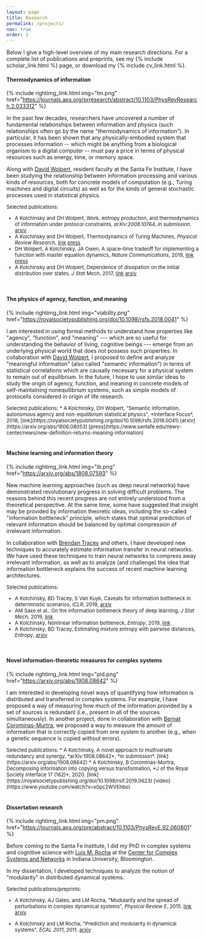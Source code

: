 ```yaml
---
layout: page
title: Research
permalink: /projects/
nav: true
order: 2
---
```




<style type="text/css">
div.selpub {
  font-size: small;
}
</style>



Below I give a high-level overview of my main research directions. For a complete list of publications and preprints, see my {% include scholar_link.html %} page, or download my {% include cv_link.html %}. 




#### Thermodynamics of information

{% include rightimg_link.html img="tm.png" href="https://journals.aps.org/prresearch/abstract/10.1103/PhysRevResearch.2.033312" %}

In the past few decades, researchers have uncovered a number of fundamental relationships between information and physics (such relationships often go by the name "thermodynamics of information").  In particular, it has been shown that any physically-embodied system that processes information -- which might be anything from a biological organism to a digital computer -- must pay a price in terms of physical resources such as energy, time, or memory space. 

Along with [David Wolpert](https://davidwolpert.weebly.com/), resident faculty at the Santa Fe Institute, I have been studying the relationship between information processing and various kinds of resources, both for concrete models of computation (e.g., Turing machines and digital circuits) as well as for the kinds of general stochastic processes used in statistical physics. 

<div class="selpub" markdown="1">
Selected publications:

* A Kolchinsky and DH Wolpert, Work, entropy production, and thermodynamics of information under protocol constraints, *arXiv:2008.10764*, *in submission*. [arxiv](https://arxiv.org/abs/2008.10764)
* A Kolchinsky and DH Wolpert, Thermodynamics of Turing Machines, *Physical Review Research*, [link](https://journals.aps.org/prresearch/abstract/10.1103/PhysRevResearch.2.033312) [press](https://www.sciencedaily.com/releases/2020/08/200826175641.htm)
* DH Wolpert, A Kolchinsky, JA Owen, A space–time tradeoff for implementing a function with master equation dynamics, *Nature Communications*,  2019, [link](https://www.nature.com/articles/s41467-019-09542-x) [press](https://phys.org/news/2019-04-discrete-time-physics-continuous-time-world.html)
* A Kolchinsky and DH Wolpert, Dependence of dissipation on the initial distribution over states, *J Stat Mech*, 2017, [link](https://iopscience.iop.org/article/10.1088/1742-5468/aa7ee1) [arxiv](https://arxiv.org/abs/1607.00956)
</div>


<br/>

#### The physics of agency, function, and meaning

{% include rightimg_link.html img="viability.png" href="https://royalsocietypublishing.org/doi/10.1098/rsfs.2018.0041" %}

I am interested in using formal methods to understand how properties like "agency", "function", and "meaning" --- which are so useful for understanding the behavior of living, cognitive beings --- emerge from an underlying physical world that does not possess such properties. In collaboration with [David Wolpert](https://davidwolpert.weebly.com/), I proposed to define and analyze "meaningful information" (also called "semantic information") in terms of statistical correlations which are causally necessary for a physical system to remain out of equilibrium. In the future, I hope to use similar ideas to study the origin of agency, function, and meaning in concrete models of self-maintaining nonequilibrium systems, such as simple models of protocells considered in origin of life research.


<div class="selpub" markdown="1">
Selected publications:
* A Kolchinsky, DH Wolpert, "Semantic information, autonomous agency and non-equilibrium statistical physics", 
*Interface Focus*, 2018, [link](https://royalsocietypublishing.org/doi/10.1098/rsfs.2018.0041) [arxiv](https://arxiv.org/abs/1806.08053) [press](https://www.santafe.edu/news-center/news/new-definition-returns-meaning-information)
</div>


<br/>



#### Machine learning and information theory

{% include rightimg_link.html img="ib.png" href="https://arxiv.org/abs/1808.07593" %}

New machine learning approaches (such as deep neural networks) have demonstrated revolutionary progress in solving difficult problems. The reasons behind this recent progress are not entirely understood from a theoretical perspective. At the same time, some have suggested that insight may be provided by information theoretic ideas, including the so-called "information bottleneck" principle, which states that optimal prediction of relevant information should be balanced by optimal compression of irrelevant information.

In collaboration with [Brendan Tracey](https://scholar.google.com/citations?user=bYqAaqYAAAAJ&hl=en) and others, I have developed new techniques to accurately estimate information transfer in neural networks. We have used these techniques to train neural networks to compress away irrelevant information, as well as to analyze (and challenge) the idea that information bottleneck explains the success of recent machine learning architectures.


<div class="selpub" markdown="1">
Selected publications:

* A Kolchinsky, BD Tracey, S Van Kuyk, Caveats for information bottleneck in deterministic scenarios, *ICLR*, 2019,  [arxiv](https://arxiv.org/abs/1808.07593)
* AM Saxe et al., On the information bottleneck theory of deep learning, *J Stat Mech*, 2019, [link](https://iopscience.iop.org/article/10.1088/1742-5468/ab3985)
* A Kolchinsky, Nonlinear information bottleneck, *Entropy*, 2019, [link](https://www.mdpi.com/1099-4300/21/12/1181)
* A Kolchinsky, BD Tracey, Estimating mixture entropy with pairwise distances, *Entropy*, [arxiv](https://arxiv.org/abs/1706.02419)
</div>


<br/>

#### Novel information-theoretic measures for complex systems

{% include rightimg_link.html img="pid.png" href="https://arxiv.org/abs/1908.08642" %}

I am interested in developing novel ways of quantifying how information is distributed and transferred in complex systems. 
For example, I have proposed a way of measuring how much of the information provided by a set of sources is redundant (i.e., present in all of the sources simultaneously). In another project, done in collaboration with [Bernat Corominas-Murtra](http://www.bernat-corominas-murtra.com/), we proposed a way to   measure the amount of information that is correctly copied from one system to another (e.g., when a genetic sequence is copied without errors).


<div class="selpub" markdown="1">
Selected publications:
* A Kolchinsky, A novel approach to multivariate redundancy and synergy, *arXiv:1908.08642*, *in submission*. [link](https://arxiv.org/abs/1908.08642)
* A Kolchinsky, B Corominas-Murtra, Decomposing information into copying versus transformation, *J of the Royal Society Interface 17 (162)*, 2020. [link](https://royalsocietypublishing.org/doi/10.1098/rsif.2019.0623) 
[video](https://www.youtube.com/watch?v=x0pc2WVEhbo)
</div>



<br/>


#### Dissertation research

{% include rightimg_link.html img="pm.png" href="https://journals.aps.org/pre/abstract/10.1103/PhysRevE.92.060801" %}


Before coming to the Santa Fe Institute, I did my PhD in complex systems and cognitive science with [Luis M. Rocha](https://homes.luddy.indiana.edu/rocha/) at the [Center for Complex Systems and Networks](https://cnets.indiana.edu/) in Indiana University, Bloomington. 

In my dissertation, I developed techniques to analyze the notion of "modularity" in distributed dynamical systems. 

<div class="selpub" markdown="1">
Selected publications/preprints:

* A Kolchinsky, AJ Gates, and LM Rocha, "Modularity and the spread of perturbations in complex dynamical systems", *Physical Review E*, 2015. [link](https://journals.aps.org/pre/abstract/10.1103/PhysRevE.92.060801) [arxiv](https://arxiv.org/abs/1509.04386)

* A Kolchinsky and LM Rocha, "Prediction and modularity in dynamical systems", *ECAL 2011*, 2011. [arxiv](https://arxiv.org/abs/1106.3703)
</div>
